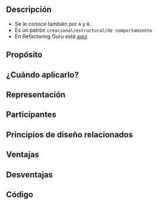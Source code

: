 ## Descripción
- Se le conoce también por `A`  y `B`.
- Es un patrón `creacional/estructural/de comportamiento`
- En Refactoring Guru está [aquí](./RefactoringGuru/.mhtml)

## Propósito


## ¿Cuándo aplicarlo?


## Representación


## Participantes


## Principios de diseño relacionados



## Ventajas


## Desventajas


## Código
``` pascal

```